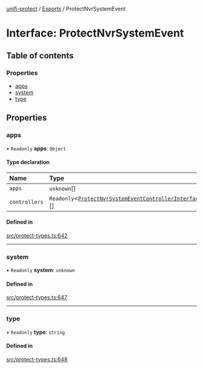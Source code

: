[unifi-protect](../README.md) / [Exports](../modules.md) / ProtectNvrSystemEvent

# Interface: ProtectNvrSystemEvent

## Table of contents

### Properties

- [apps](ProtectNvrSystemEvent.md#apps)
- [system](ProtectNvrSystemEvent.md#system)
- [type](ProtectNvrSystemEvent.md#type)

## Properties

### apps

• `Readonly` **apps**: `Object`

#### Type declaration

| Name | Type |
| :------ | :------ |
| `apps` | `unknown`[] |
| `controllers` | `Readonly`<[`ProtectNvrSystemEventControllerInterface`](ProtectNvrSystemEventControllerInterface.md)\>[] |

#### Defined in

[src/protect-types.ts:642](https://github.com/hjdhjd/unifi-protect/blob/28b6712/src/protect-types.ts#L642)

___

### system

• `Readonly` **system**: `unknown`

#### Defined in

[src/protect-types.ts:647](https://github.com/hjdhjd/unifi-protect/blob/28b6712/src/protect-types.ts#L647)

___

### type

• `Readonly` **type**: `string`

#### Defined in

[src/protect-types.ts:648](https://github.com/hjdhjd/unifi-protect/blob/28b6712/src/protect-types.ts#L648)
